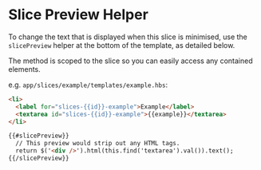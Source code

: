# Slice Preview Helper

To change the text that is displayed when this slice is minimised, use the
`slicePreview` helper at the bottom of the template, as detailed below.

The method is scoped to the slice so you can easily access any contained elements.

e.g. `app/slices/example/templates/example.hbs`:

```html
<li>
  <label for="slices-{{id}}-example">Example</label>
  <textarea id="slices-{{id}}-example">{{example}}</textarea>
</li>

{{#slicePreview}}
  // This preview would strip out any HTML tags.
  return $('<div />').html(this.find('textarea').val()).text();
{{/slicePreview}}
```
